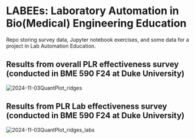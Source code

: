 # LABEEs: Laboratory Automation in Bio(Medical) Engineering Education
Repo storing survey data, Jupyter notebook exercises, and some data for a project in Lab Automation Education.

## Results from overall PLR effectiveness survey (conducted in BME 590 F24 at Duke University)
![2024-11-03QuantPlot_ridges](https://github.com/user-attachments/assets/31e305c8-2e87-4b39-a746-c83f24397b28)

## Results from PLR Lab effectiveness survey (conducted in BME 590 F24 at Duke University)
![2024-11-03QuantPlot_ridges_labs](https://github.com/user-attachments/assets/7ad9d9d2-f37a-4d24-b26b-04523b72d391)

